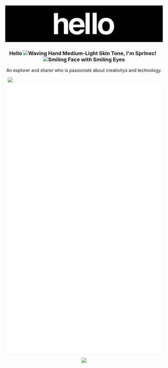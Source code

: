 

![hello](.assets/hello.gif)

<div align="center">
    <h3>Hello <img src="https://raw.githubusercontent.com/Tarikul-Islam-Anik/Animated-Fluent-Emojis/master/Emojis/Hand%20gestures/Waving%20Hand%20Medium-Light%20Skin%20Tone.png" alt="Waving Hand Medium-Light Skin Tone" width="50px" />, I'm SprInec! &nbsp;<img src="https://raw.githubusercontent.com/Tarikul-Islam-Anik/Animated-Fluent-Emojis/master/Emojis/Smilies/Smiling%20Face%20with%20Smiling%20Eyes.png" alt="Smiling Face with Smiling Eyes" width="50px" /></h3>
	An explorer and sharer who is passionate about creativitys and technology.
</div>  

&nbsp;&nbsp;<img src="https://visitcount.itsvg.in/api?id=SprInec&label=Profile%20Views&color=1&pretty=true" />
<br>
<img align="center" src="/github-metrics.svg" alt="Metrics"/>


<p align="center">
  <a href="https://skillicons.dev">
    <img src="https://skillicons.dev/icons?i=git,kubernetes,docker,c,vim" />
  </a>
</p>
